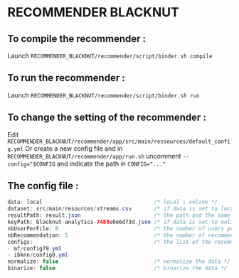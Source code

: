 # RECOMMENDER BLACKNUT

## To compile the recommender :
Launch `RECOMMENDER_BLACKNUT/recommender/script/binder.sh compile`

## To run the recommender :
Launch `RECOMMENDER_BLACKNUT/recommender/script/binder.sh run`

## To change the setting of the recommender : 
Edit `RECOMMENDER_BLACKNUT/recommender/app/src/main/ressources/default_config.yml`
Or create a new config file and in `RECOMMENDER_BLACKNUT/recommender/app/run.sh` uncomment `--config="$CONFIG` and indicate the path in `CONFIG="..."`

## The config file : 
```java
data: local                                   /* local | online */
dataset: src/main/resources/streams.csv       /* if data is set to local, this indicate the path where to collect the datas */
resultPath: result.json                       /* the path and the name of the result file */
keyPath: blacknut-analytics-7488e0e6d73d.json /* if data is set to online, this indicate the path and the name of the key file to access to the BigQuery datas */
nbUserPerFile: 0                              /* the number of users per result file, if set to 0 all results will be store in one file */
nbRecommendation: 5                           /* the number of recommendations per users and per algorithms */
configs:                                      /* the list of the recommendation algorithms and their config file to run for each user */
- mf/config79.yml
- ibknn/config0.yml
normalize: false                              /* normalize the data */
binarize: false                               /* binarize the data */
```
